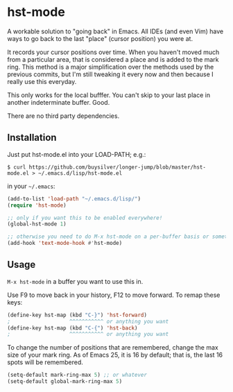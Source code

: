# hst-mode

A workable solution to "going back" in Emacs. All IDEs (and even Vim)
have ways to go back to the last "place" (cursor position) you were
at.

It records your cursor positions over time. When you haven't moved
much from a particular area, that is considered a place and is added
to the mark ring. This method is a major simplification over the
methods used by the previous commits, but I'm still tweaking it every
now and then because I really use this everyday.

This only works for the local bufffer. You can't skip to your last
place in another indeterminate buffer. Good.

There are no third party dependencies.

## Installation

Just put hst-mode.el into your LOAD-PATH; e.g.:

```
$ curl https://github.com/buysilver/longer-jump/blob/master/hst-mode.el > ~/.emacs.d/lisp/hst-mode.el
```


in your `~/.emacs`:


```lisp
(add-to-list 'load-path "~/.emacs.d/lisp/")
(require 'hst-mode)

;; only if you want this to be enabled everywhere!
(global-hst-mode 1)

;; otherwise you need to do M-x hst-mode on a per-buffer basis or something like…
(add-hook 'text-mode-hook #'hst-mode)
```

## Usage

``M-x hst-mode`` in a buffer you want to use this in.

Use F9 to move back in your history, F12 to move forward. To remap these keys:

```lisp
(define-key hst-map (kbd "C-}") 'hst-forward)
;                   ^^^^^^^^^^^ or anything you want
(define-key hst-map (kbd "C-{") 'hst-back)
;                   ^^^^^^^^^^^ or anything you want
```

To change the number of positions that are remembered, change the max size of your mark ring. As of Emacs 25, it is 16 by default; that is, the last 16 spots will be remembered.

```lisp
(setq-default mark-ring-max 5) ;; or whatever
(setq-default global-mark-ring-max 5)
```